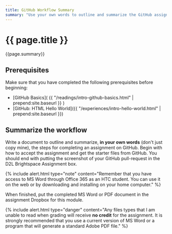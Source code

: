 ```yaml
---
title: GitHub Workflow Summary
summary: "Use your own words to outline and summarize the GitHub assignment process outlined in this module."
---
```

# {{ page.title }}
{{page.summary}}

## Prerequisites
Make sure that you have completed the following prerequisites before beginning:

- [GitHub Basics]( {{ "/readings/intro-github-basics.html" | prepend:site.baseurl }} )  
- [GitHub: HTML Hello World]({{ "/experiences/intro-hello-world.html" | prepend:site.baseurl }})


## Summarize the workflow
Write a document to outline and summarize, __in your own words__ (don't just copy mine), the steps for completing an assignment on GitHub.  Begin with how to accept the assignment and get the starter files from GitHub.  You should end with putting the screenshot of your GitHub pull-request in the D2L Brightspace Assignment box.   

{% include alert.html type="note"
    content="Remember that you have access to MS Word through Office 365 as an HTC student.  You can use it on the web or by downloading and installing on your home computer."
%}

When finished, put the completed MS Word or PDF document in the assignment Dropbox for this module.

{% include alert.html type="danger"
    content="Any files types that I am unable to read when grading will receive __no credit__ for the assignment.  It is strongly recommended that you use a current version of MS Word or a program that will generate a standard Adobe PDF file."
%}
